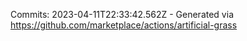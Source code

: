 Commits: 2023-04-11T22:33:42.562Z - Generated via https://github.com/marketplace/actions/artificial-grass
<br>
